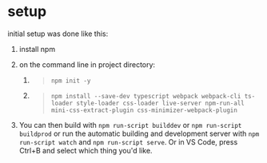 # setup

initial setup was done like this:

1. install npm
2. on the command line in project directory:

    1. > `npm init -y`
    2. > `npm install --save-dev typescript webpack webpack-cli ts-loader style-loader css-loader live-server npm-run-all mini-css-extract-plugin css-minimizer-webpack-plugin`

3. You can then build with `npm run-script builddev` or `npm run-script buildprod` or run the automatic building and development server with `npm run-script watch` and `npm run-script serve`. Or in VS Code, press Ctrl+B and select which thing you'd like.
